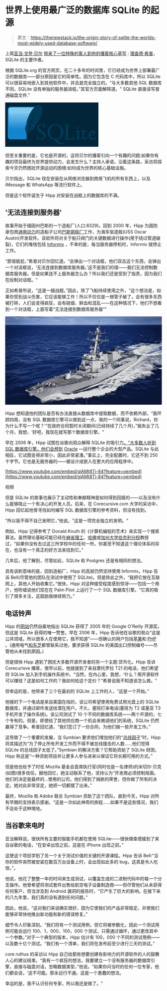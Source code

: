# 世界上使用最广泛的数据库 SQLite 的起源

> 原文：<https://thenewstack.io/the-origin-story-of-sqlite-the-worlds-most-widely-used-database-software/>

上周[亚当·戈登·贝尔](https://www.linkedin.com/in/adamgordonbell/?originalSubdomain=ca) [带来了一位特殊的客人到他的播客核心草写](https://corecursive.com/066-sqlite-with-richard-hipp/) : [理查德·希普](https://twitter.com/drichardhipp?lang=en)，SQLite 的主要作者。

根据 SQLite.org 的官方网页，在二十多年的时间里，它已经成为世界上部署最广泛的数据库——部分原因是它的简单性。因为它包含在 C 代码库中，所以 SQLite 可以很容易地嵌入到其他软件中，并且是完全独立的。“与大多数其他 SQL 数据库不同，SQLite 没有单独的服务器进程，”其官方页面解释道。" SQLite 直接读写普通磁盘文件."

![SQLite logo](img/054bfe85fc14dc1712ba93b8817eebd8.png)

但至关重要的是，它也是开源的，这将贝尔的播客引向一个有趣的问题:如果你有趣的项目最终为世界提供动力，会发生什么？主持人承诺，沿着这条路，采访将探索今天仍然困扰开源运动的困境:如何成为世界的核心基础设施。

贝尔指出，SQLite 现在安装在从网络浏览器到商用飞机的所有东西上，以及 iMessage 和 WhatsApp 等流行软件上。

但是这个软件诞生于 Hipp 对安装在战舰上的数据库的不满。

## '无法连接到服务器'

故事开始于缅因州巴斯的一个造船厂(人口:8329)。回到 2000 年，Hipp 为国防承包商[通用动力](https://www.gd.com/)的造船子公司[巴斯钢铁厂](https://www.gd.com/our-businesses/marine-systems/bath-iron-works)工作，为海军驱逐舰(USS Oscar Austin)开发软件。该软件将对关于船只阀门的关键数据进行操作(用于绕过管道破裂)，它们的堆栈包括 [Informix](https://www.ibm.com/products/informix) ，不幸的是，每当服务器停机时，Informix 就停止工作。

“那很尴尬，”希普对贝尔回忆道。“会弹出一个对话框，他们双击这个东西，会弹出一个对话框说，‘无法连接到数据库服务器。’这不是我们的错——我们无法控制数据库服务器。但是如果连不上服务器怎么办？所以我们还是受到了指责，因为我们在绘制对话框。"

正如希普所说，“这是一艘战舰。”因此，除了飞船持续使用之外，“这个想法是，如果你受到战斗伤害，它应该能够工作！所以不仅仅是一根管子破了。会有很多东西被打碎，人们会变得疯狂，会有硝烟、鲜血和混乱——在这种情况下，他们不想看到一个对话框，上面写着“无法连接到数据库服务器”"

![](img/9b3b783794b181d6e7d9d84a39089505.png)

Hipp 想知道他的团队是否有办法直接从数据库中提取数据，而不依赖外部。“我环顾四周，没有 SQL 数据库引擎可以做到这一点，我的一个同事说，Richard，你为什么不写一个呢？’“在政府合同暂时关闭期间(已经持续了几个月)，”我失业了几个月，我想，‘好吧，我现在就写那个数据库引擎。"

早在 2006 年，Hipp 试图在谷歌向观众解释 SQLite 的吸引力[。“大多数人听到 SQL 数据库引擎，他们会想到](https://youtu.be/giAMt8Tj-84) [Oracle](https://www.oracle.com/index.html) —运行整个企业的大型产品。SQLite 与此相反，它试图变得非常小，因此非常紧凑。”事实上，完全配置时，它还不到 250 千字节。它也是无服务器的——被设计成嵌入在更大的应用程序中。

[https://www.youtube.com/embed/giAMt8Tj-84?feature=oembed](https://www.youtube.com/embed/giAMt8Tj-84?feature=oembed)

视频

但是 SQLite 的故事也展示了主动性和奉献精神是如何得到回报的——以及没有什么能够阻止一个有决心的开发人员。后来，在 Corecursive.com 大学的采访中，Hipp 回忆起他曾寻找如何编写 SQL 数据库引擎的参考资料，但没有找到。

“所以我不得不自己发明它，”他说。"这是一项完全独立的发明。"

例如，Hipp 记得参考了 Donald Knuth 的《计算机编程的艺术》来实现一个搜索算法。虽然理论基础可能已经在[麻省理工](https://web.mit.edu/)、[哈佛](https://www.harvard.edu/)或[加州大学伯克利分校](https://www.berkeley.edu/)教授过，“如果你没有去过这三所学校中的任何一所，你甚至不知道这个理论体系的存在，也没有一个真正的好方法来找到它。”

几年后，他了解到，尽管如此，SQLite 和 Postgres 还是有相同的想法。

具有讽刺意味的是，回到造船厂，Hipp 的高层仍然坚持使用 Informix，Hipp 告诉 Bell(尽管他的团队在测试中使用了 SQLite)。但是除此之外，“我把它放在互联网上，其他人开始收集它。”很快，Hipp 对这种接受程度感到惊讶——包括一个用户，他吹嘘说他们现在在 Palm Pilot 上运行了一个 SQL 数据库引擎。“它真的吸引了很多关注，这鼓励我继续努力。”

## 电话铃声

Hipp 的[网站](http://www.hwaci.com/drh/)仍然自豪地指出 SQLite 获得了 2005 年的 Google O'Reilly 开源奖。但这是 SQLite 获得的唯一赞誉。早在 2006 年，Hipp 告诉他在谷歌的观众“这是公共领域，所以很多人在使用它，我不知道”——但确认的用户包括[苹果](https://www.apple.com/)和 [PHP](https://www.php.net/) 。(通用电气[和东芝](https://www.ge.com/)都曾联系过他，要求获得 SQLite 的美国出口控制编号——尽管他从未找到原因。)

但是很快 Hipp 遇到了困扰大多数开源开发者的另一个主题:货币化。Hipp 告诉 Corecurisve 播客，很早以前，他就接到了来自摩托罗拉 T21 的电话，他们希望将 SQLite 加入到手机操作系统中。“当然，在内心里，我想，‘什么？用开源软件可以赚钱？这是如何工作的？我如何给这个定价？”希普说我不知道该怎么做。"

但幸运的是，他带来了三个在最初的 SQLite 上工作的人，“这是一个开始。”

他接的下一个电话是来自美国在线的，该公司希望使用免费试用光盘上的 SQLite 数据库，并通过邮件发送给潜在用户。不久，塞班打来电话(塞班为 T2 诺基亚 T3 手机开发了操作系统)。该公司测试了 10 个不同的数据库系统——两个开源的，七个专有的。但是，即使给了其他供应商一个机会来微调他们的系统，SQLite 仍然赢得了竞争。希普回忆道，“我们签订了一份合同，为他们做一些开发工作。”

这导致了一个重要的发展，当 Symbian 要求他们增加他们的“[总线因子](https://en.wikipedia.org/wiki/Bus_factor)”时，Hipp 将其描述为“为了停止所有开发工作而不得不被总线撞击的人数……他们觉得 SQLite 的总线因子太低了。”Symbian 的解决方案？它帮助资助了 SQLite 财团，Hipp 称这是“一种资助项目并让更多人参与进来以保证它将长期可用的方式。”

但是他也给予了时任 Mozilla 基金会首席执行官(同时也是一名律师)的米切尔·贝克(如图)很多信任。据他回忆，她主动联系了他，坚持认为“开发商必须控制局面。他们的决定是最终的…使用的公司，他们得到了捐款的荣誉，但你做了所有的决定。她对此非常坚定，她把一切都摆了出来。”

最终，Mozilla 和 Adobe 联合 Symbian 资助了这个团队，直到今天，Hipp 对所有早期的支持表示感谢。“这是一次如此神奇的旅程……如果不是这些情况，我们不会处于这种境地。

## 当谷歌来电时

亚当解释说，很快所有主要的智能手机都在使用 SQLite——很快理查德接到了来自谷歌的电话，“在安卓出现之前。这是在 iPhone 出现之前。”

这使这个项目学到了另一个关于测试价值的关键的开源课程。Hipp 告诉 Bell:“当你的软件突然被安装在数百万台设备上时，会出现如此多的 bug，这真是令人吃惊。”。

他说，他花了整整一年的时间来生成测试，以覆盖生成的二进制代码中的每一个分支操作。他曾希望将测试套件出售给航空电子设备制造商——但尽管他们从未获得任何客户，但当涉及到 Android 漏洞的报告时，“它产生了巨大的影响。在接下来的八九年里，我们真的没有遇到任何问题。”

因此，他说，“这对我们来说确实很好，因为它使我们的产品非常稳定，并使我们能够非常快地推出新功能和新的错误修复。”

细节令人印象深刻。“我们将有一个测试用例，但它将被参数化，因此一个测试用例可能会运行 100、1，000、100，000 个测试，只需通过循环，通过更改其中一个参数。”对于一个典型的版本，Hipp 估计有 100，000 个不同的测试用例——以及数十亿个测试。“我们有一个清单，我们将在发布前至少进行三天的测试。”

core ruthus 的采访以 Hipp 自己给那些想要创建有影响力的开源软件的人的鼓舞人心的建议结束。“我有一个疯狂的想法，我要建立一个没有服务器的数据库引擎，直接与磁盘对话，忽略数据类型，”他说。“如果你问当时的任何一位专家，他们都会说，‘这不可能。那永远行不通。这是一个愚蠢的想法。

幸运的是，我不认识任何专家，所以我还是做了。"

<svg xmlns:xlink="http://www.w3.org/1999/xlink" viewBox="0 0 68 31" version="1.1"><title>Group</title> <desc>Created with Sketch.</desc></svg>
